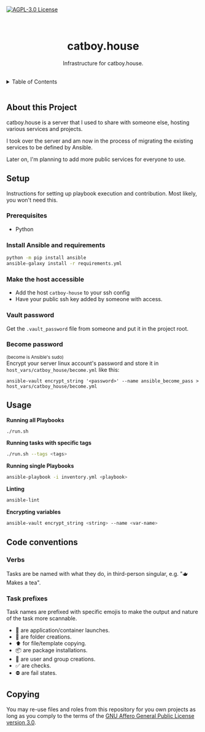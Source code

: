 [![AGPL-3.0 License](https://img.shields.io/github/license/yuri-becker/catboy-house?style=for-the-badge&logo=gnu&logoColor=white&color=%23A42E2B )](https://github.com/yuri-becker/catboy-house/blob/main/LICENSE.md)

<br />
<div align="center">

  <h1 align="center"><strong>catboy.house</strong></h1>

  <p align="center">
    Infrastructure for catboy.house.
  </p>
</div>
<br/>
<details>
  <summary>Table of Contents</summary>
  <ol>
    <li>
      <a href="#about-this-project">About this Project</a>
    </li>
    <li>
    <a href="#setup">Setup</a>
      <ul>
        <li><a href="#prerequisites">Prerequisites</a></li>
        <li><a href="#install-ansible-and-requirements">Install Ansible and requirements</a></li>
        <li><a href="#make-the-host-accessible">Make the host accessible</a></li>
        <li><a href="#vault-password">Vault password</a></li>
        <li><a href="#become-password">Become password</a></li>
      </ul>
    </li>
    <li><a href="#usage">Usage</a></li>
    <li>
        <a href="#code-conventions">Code conventions</a>
        <ul>
            <li><a href="#verbs">Verbs</a></li>
            <li><a href="#task-prefixes">Task prefixes</a></li>
        </ul>
    </li>
    <li><a href="#copying">Copying</a></li>
  </ol>
</details>
<br/>

## About this Project

catboy.house is a server that I used to share with someone else, hosting various services and projects.

I took over the server and am now in the process of migrating the existing services to be defined by Ansible.

Later on, I'm planning to add more public services for everyone to use.

## Setup
Instructions for setting up playbook execution and contribution. Most likely, you won't need this.

### Prerequisites
* Python

### Install Ansible and requirements
```sh
python -m pip install ansible
ansible-galaxy install -r requirements.yml
```

### Make the host accessible
* Add the host `catboy-house` to your ssh config
* Have your public ssh key added by someone with access.

### Vault password
Get the `.vault_password` file from someone and put it in the project root.

### Become password
<sup>(become is Ansible's sudo)</sup><br/>
Encrypt your server linux account's password and store it in `host_vars/catboy_house/become.yml` like this:
```shell
ansible-vault encrypt_string '<password>' --name ansible_become_pass > host_vars/catboy_house/become.yml
```

## Usage

**Running all Playbooks**
```sh
./run.sh
```
**Running tasks with specific tags**
```sh
./run.sh --tags <tags> 
```
**Running single Playbooks**
```sh
ansible-playbook -i inventory.yml <playbook>
```
**Linting**
```sh
ansible-lint
```
**Encrypting variables**
```sh
ansible-vault encrypt_string <string> --name <var-name>
```

## Code conventions

### Verbs
Tasks are be named with what they do, in third-person singular, e.g. "🫖 Makes a tea".

### Task prefixes
Task names are prefixed with specific emojis to make the output and nature of the task more scannable.
* 🚀 are application/container launches.
* 📂 are folder creations.
* ⬆️ for file/template copying.
* 📦 are package installations.
* 👤 are user and group creations.
* ✅ are checks.
* ⛔ are fail states.

## Copying
You may re-use files and roles from this repository for you own projects as long as you comply to the terms of the [GNU Affero General Public License 
version  3.0](https://github.com/yuri-becker/catboy-house/blob/main/LICENSE.md).